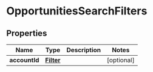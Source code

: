 # OpportunitiesSearchFilters

## Properties
Name | Type | Description | Notes
------------ | ------------- | ------------- | -------------
**accountId** | [**Filter**](Filter.md) |  |  [optional]
